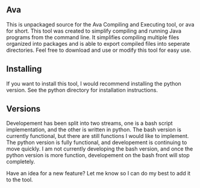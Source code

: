 ## Ava ##
This is unpackaged source for the Ava Compiling and Executing tool, or ava for short.  This tool was created to simplify compiling and running Java programs from the command line.  It simplifies 
compiling multiple files organized into packages and is able to export compiled files into seperate directories.  Feel free to download and use or modify this tool for easy use.

## Installing ##
If you want to install this tool, I would recommend installing the python version.  See the python directory for installation instructions.

## Versions ##
Developement has been split into two streams, one is a bash script implementation, and the other is written in python.  The bash version is currently functional, but there are still functions I would like to 
implement.  The python version is fully functional, and developement is continuing to move quickly.  I am not currently developing the bash version, and once the python version is more function, developement on 
the bash front will stop completely.

Have an idea for a new feature? Let me know so I can do my best to add it to the tool.
